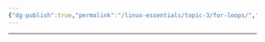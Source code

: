 ```yaml
---
{"dg-publish":true,"permalink":"/linux-essentials/topic-3/for-loops/","dgPassFrontmatter":true}
---
```


---
